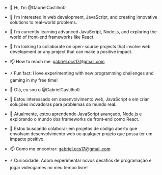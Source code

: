 - 👋 Hi, I’m @GabrielCastilho0
- 👀 I’m interested in web development, JavaScript, and creating innovative solutions to real-world problems.
- 🌱 I’m currently learning advanced JavaScript, Node.js, and exploring the world of front-end frameworks like React.
- 💞️ I’m looking to collaborate on open-source projects that involve web development or any project that can make a positive impact.
- 📫 How to reach me: gabriel.ocs17@gmail.com
- ⚡ Fun fact: I love experimenting with new programming challenges and gaming in my free time!

- 👋 Olá, eu sou o @GabrielCastilho0
- 👀 Estou interessado em desenvolvimento web, JavaScript e em criar soluções inovadoras para problemas do mundo real.
- 🌱 Atualmente, estou aprendendo JavaScript avançado, Node.js e explorando o mundo dos frameworks de front-end como React.
- 💞️ Estou buscando colaborar em projetos de código aberto que envolvam desenvolvimento web ou qualquer projeto que possa ter um impacto positivo.
- 📫 Como me encontrar: gabriel.ocs17@gmail.com
- ⚡ Curiosidade: Adoro experimentar novos desafios de programação e jogar videogames no meu tempo livre!
